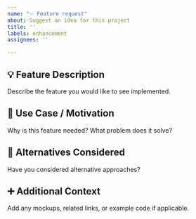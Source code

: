 ```yaml
---
name: "✨ Feature request"
about: Suggest an idea for this project
title: ''
labels: enhancement
assignees: ''

---
```


## 💡 Feature Description

Describe the feature you would like to see implemented.

## 🎯 Use Case / Motivation

Why is this feature needed? What problem does it solve?

## 🔄 Alternatives Considered

Have you considered alternative approaches?

## ➕ Additional Context

Add any mockups, related links, or example code if applicable.
